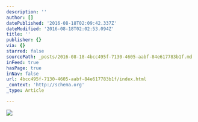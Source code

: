 ```yaml
---
description: ''
author: []
datePublished: '2016-08-18T02:09:42.337Z'
dateModified: '2016-08-18T02:02:53.094Z'
title: ''
publisher: {}
via: {}
starred: false
sourcePath: _posts/2016-08-18-4bcc495f-7130-4605-aabf-84e617783b1f.md
inFeed: true
hasPage: true
inNav: false
url: 4bcc495f-7130-4605-aabf-84e617783b1f/index.html
_context: 'http://schema.org'
_type: Article

---
```

![](https://the-grid-user-content.s3-us-west-2.amazonaws.com/a0816b4a-d060-4233-b865-bbd90e436d40.jpg)